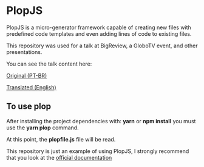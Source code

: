 # PlopJS

PlopJS is a micro-generator framework capable of creating new files with predefined code templates and even adding lines of code to existing files.

This repository was used for a talk at BigReview, a GloboTV event, and other presentations.

You can see the talk content here:

[Original (PT-BR)](./PlopJS.pdf)

[Translated (English)](./PlopJS-en.pdf)

## To use plop

After installing the project dependencies with: **yarn** or **npm install** you must use the **yarn plop** command.

At this point, the **plopfile.js** file will be read.

This repository is just an example of using PlopJS, I strongly recommend that you look at the [official documentation](https://plopjs.com/documentation/)

